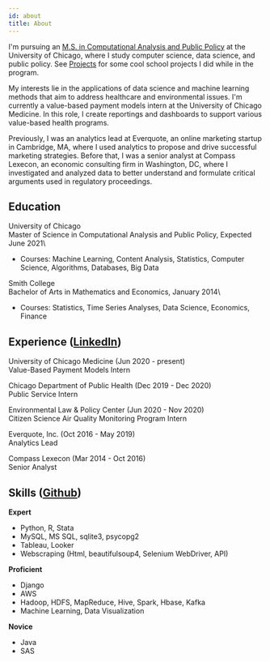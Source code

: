 ```yaml
---
id: about
title: About
---
```


I'm pursuing an [M.S. in Computational Analysis and Public Policy](https://capp.uchicago.edu/) at the University of Chicago, where I study computer science, data science, and public policy. See [Projects](https://dtmlinh.github.io/Linh.Dinh/projects) for some cool school projects I did while in the program.

My interests lie in the applications of data science and machine learning methods that aim to address healthcare and environmental issues. I'm currently a value-based payment models intern at the University of Chicago Medicine. In this role, I create reportings and dashboards to support various value-based health programs.

Previously, I was an analytics lead at Everquote, an online marketing startup in Cambridge, MA, where I used analytics to propose and drive successful marketing strategies. Before that, I was a senior analyst at Compass Lexecon, an economic consulting firm in Washington, DC, where I investigated and analyzed data to better understand and formulate critical arguments used in regulatory proceedings.

## Education

University of Chicago\
Master of Science in Computational Analysis and Public Policy, Expected June 2021\
- Courses: Machine Learning, Content Analysis, Statistics, Computer Science, Algorithms, Databases, Big Data

Smith College\
Bachelor of Arts in Mathematics and Economics, January 2014\
- Courses: Statistics, Time Series Analyses, Data Science, Economics, Finance

## Experience ([LinkedIn](https://www.linkedin.com/in/linh-tdinh/))

University of Chicago Medicine (Jun 2020 - present)\
Value-Based Payment Models Intern

Chicago Department of Public Health (Dec 2019 - Dec 2020)\
Public Service Intern

Environmental Law & Policy Center (Jun 2020 - Nov 2020)\
Citizen Science Air Quality Monitoring Program Intern

Everquote, Inc. (Oct 2016 - May 2019)\
Analytics Lead

Compass Lexecon (Mar 2014 - Oct 2016)\
Senior Analyst

## Skills ([Github](https://github.com/dtmlinh))

__Expert__

- Python, R, Stata
- MySQL, MS SQL, sqlite3, psycopg2
- Tableau, Looker
- Webscraping (Html, beautifulsoup4, Selenium WebDriver, API)

__Proficient__

- Django
- AWS
- Hadoop, HDFS, MapReduce, Hive, Spark, Hbase, Kafka
- Machine Learning, Data Visualization

__Novice__

- Java
- SAS
